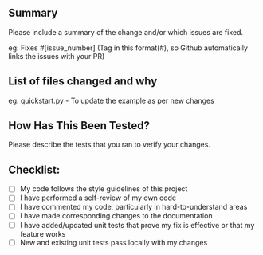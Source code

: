 ## Summary
Please include a summary of the change and/or which issues are fixed.

eg: Fixes #[issue_number] (Tag in this format(#<Issue-Number>), so Github automatically links the issues with your PR)

## List of files changed and why
eg: quickstart.py - To update the example as per new changes

## How Has This Been Tested?
Please describe the tests that you ran to verify your changes.

## Checklist:

- [ ] My code follows the style guidelines of this project
- [ ] I have performed a self-review of my own code
- [ ] I have commented my code, particularly in hard-to-understand areas
- [ ] I have made corresponding changes to the documentation
- [ ] I have added/updated unit tests that prove my fix is effective or that my feature works
- [ ] New and existing unit tests pass locally with my changes
